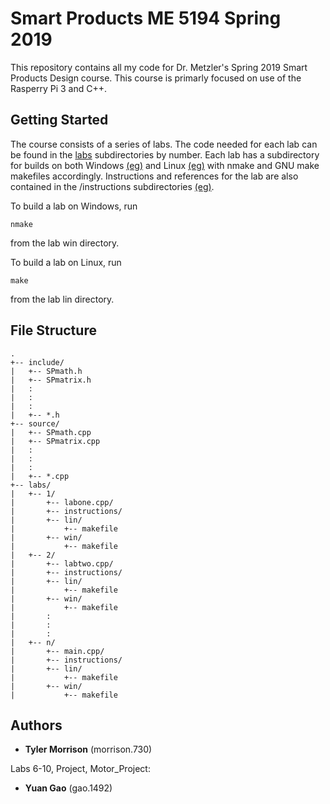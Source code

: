 # Smart Products ME 5194 Spring 2019

This repository contains all my code for Dr. Metzler's Spring 2019 Smart Products Design course. This course is primarly focused on use of the Rasperry Pi 3 and C++.

## Getting Started

The course consists of a series of labs. The code needed for each lab can be found in the [labs](labs/) subdirectories by number. Each lab has a subdirectory for builds on both Windows [(eg)](labs/1/win/) and Linux [(eg)](labs/2/lin/) with nmake and GNU make makefiles accordingly. Instructions and references for the lab are also contained in the /instructions subdirectories [(eg)](labs/1/instructions/).

To build a lab on Windows, run 

```
nmake
```

from the lab win directory.


To build a lab on Linux, run 

```
make
```

from the lab lin directory.

## File Structure

```
.
+-- include/
|   +-- SPmath.h
|   +-- SPmatrix.h
|   :
|   :
|   :
|   +-- *.h
+-- source/
|   +-- SPmath.cpp
|   +-- SPmatrix.cpp
|   :
|   :
|   :
|   +-- *.cpp
+-- labs/
|   +-- 1/
|       +-- labone.cpp/
|       +-- instructions/
|       +-- lin/
|           +-- makefile
|       +-- win/
|           +-- makefile
|   +-- 2/
|       +-- labtwo.cpp/
|       +-- instructions/
|       +-- lin/
|           +-- makefile
|       +-- win/
|           +-- makefile
|       :
|       :
|       :
|   +-- n/
|       +-- main.cpp/
|       +-- instructions/
|       +-- lin/
|           +-- makefile
|       +-- win/
|           +-- makefile
```

## Authors

* **Tyler Morrison** (morrison.730)

Labs 6-10, Project, Motor_Project:
* **Yuan Gao** (gao.1492)
